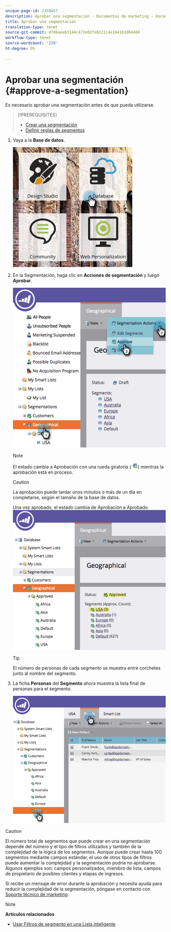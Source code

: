 ```yaml
---
unique-page-id: 2359457
description: Aprobar una segmentación - Documentos de marketing - Documentación del producto
title: Aprobar una segmentación
translation-type: tm+mt
source-git-commit: d7d6aee63144c472e02fe0221c4a164183d04dd4
workflow-type: tm+mt
source-wordcount: '239'
ht-degree: 0%

---
```



# Aprobar una segmentación {#approve-a-segmentation}

Es necesario aprobar una segmentación antes de que pueda utilizarse.

>[!PREREQUISITES]
>
>* [Crear una segmentación](create-a-segmentation.md)
>* [Definir reglas de segmentos](define-segment-rules.md)

>



1. Vaya a la **Base de datos**.

   ![](assets/image2017-3-28-14-3a25-3a49.png)

1. En la Segmentación, haga clic en **Acciones de segmentación** y luego **Aprobar**.

   ![](assets/image2017-3-28-14-3a46-3a22.png)

   >[!NOTE]
   >
   >El estado cambia a Aprobación con una rueda giratoria ( ![](assets/image2014-9-15-15-3a31-3a43.png)) mientras la aprobación está en proceso.

   >[!CAUTION]
   >
   >La aprobación puede tardar unos minutos o más de un día en completarse, según el tamaño de la base de datos.

   Una vez aprobado, el estado cambia de Aprobación a Aprobado.
   ![](assets/image2017-3-28-14-3a46-3a44.png)

   >[!TIP]
   >
   >El número de personas de cada segmento se muestra entre corchetes junto al nombre del segmento.

1. La ficha **Personas** del **Segmento** ahora muestra la lista final de personas para el segmento.

   ![](assets/image2017-3-28-14-3a47-3a10.png)

>[!CAUTION]
>
>El número total de segmentos que puede crear en una segmentación depende del número y el tipo de filtros utilizados y también de la complejidad de la lógica de los segmentos. Aunque puede crear hasta 100 segmentos mediante campos estándar, el uso de otros tipos de filtros puede aumentar la complejidad y la segmentación podría no aprobarse. Algunos ejemplos son: campos personalizados, miembro de lista, campos de propietario de posibles clientes y etapas de ingresos.
>
>Si recibe un mensaje de error durante la aprobación y necesita ayuda para reducir la complejidad de la segmentación, póngase en contacto con [Soporte técnico de marketing](http://docs.marketo.com/cdn-cgi/l/email-protection#93e0e6e3e3fce1e7d3fef2e1f8f6e7fcbdf0fcfe).

>[!NOTE]
>
>**Artículos relacionados**
>
>* [Usar Filtros de segmento en una Lista inteligente](use-segment-filters-in-a-smart-list.md)

>



